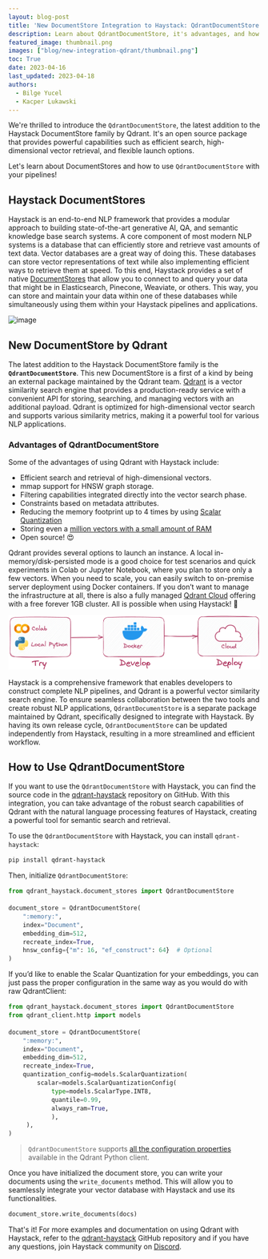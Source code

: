 ```yaml
---
layout: blog-post
title: 'New DocumentStore Integration to Haystack: QdrantDocumentStore'
description: Learn about QdrantDocumentStore, it's advantages, and how to use it with Haystack.
featured_image: thumbnail.png
images: ["blog/new-integration-qdrant/thumbnail.png"]
toc: True
date: 2023-04-16
last_updated: 2023-04-18
authors:
  - Bilge Yucel
  - Kacper Lukawski
---
```


We're thrilled to introduce the `QdrantDocumentStore`, the latest addition to the Haystack DocumentStore family by Qdrant. It's an open source package that provides powerful capabilities such as efficient search, high-dimensional vector retrieval, and flexible launch options. 

Let's learn about DocumentStores and how to use `QdrantDocumentStore` with your pipelines!

## Haystack DocumentStores

Haystack is an end-to-end NLP framework that provides a modular approach to building state-of-the-art generative AI, QA, and semantic knowledge base search systems. A core component of most modern NLP systems is a database that can efficiently store and retrieve vast amounts of text data. Vector databases are a great way of doing this. These databases can store vector representations of text while also implementing efficient ways to retrieve them at speed. To this end, Haystack provides a set of native [DocumentStores](https://docs.haystack.deepset.ai/docs/document_store) that allow you to connect to and query your data that might be in Elasticsearch, Pinecone, Weaviate, or others. This way, you can store and maintain your data within one of these databases while simultaneously using them within your Haystack pipelines and applications.

![image](/images/concepts_haystack_handdrawn.png)

## New DocumentStore by Qdrant

The latest addition to the Haystack DocumentStore family is the **`QdrantDocumentStore`**. This new DocumentStore is a first of a kind by being an external package maintained by the Qdrant team. [Qdrant](https://qdrant.tech/) is a vector similarity search engine that provides a production-ready service with a convenient API for storing, searching, and managing vectors with an additional payload. Qdrant is optimized for high-dimensional vector search and supports various similarity metrics, making it a powerful tool for various NLP applications.


### Advantages of QdrantDocumentStore

Some of the advantages of using Qdrant with Haystack include:

- Efficient search and retrieval of high-dimensional vectors.
- mmap support for HNSW graph storage.
- Filtering capabilities integrated directly into the vector search phase.
- Constraints based on metadata attributes.
- Reducing the memory footprint up to 4 times by using [Scalar Quantization](https://qdrant.tech/articles/scalar-quantization/)
- Storing even a [million vectors with a small amount of RAM](https://qdrant.tech/articles/memory-consumption/)
- Open source! 😍

Qdrant provides several options to launch an instance. A local in-memory/disk-persisted mode is a good choice for test scenarios and quick experiments in Colab or Jupyter Notebook, where you plan to store only a few vectors. When you need to scale, you can easily switch to on-premise server deployment using Docker containers. If you don’t want to manage the infrastructure at all, there is also a fully managed [Qdrant Cloud](https://cloud.qdrant.io/) offering with a free forever 1GB cluster. All is possible when using Haystack! 💙

![](try-develop-deploy.png)

Haystack is a comprehensive framework that enables developers to construct complete NLP pipelines, and Qdrant is a powerful vector similarity search engine. To ensure seamless collaboration between the two tools and create robust NLP applications, `QdrantDocumentStore` is a separate package maintained by Qdrant, specifically designed to integrate with Haystack. By having its own release cycle, `QdrantDocumentStore` can be updated independently from Haystack, resulting in a more streamlined and efficient workflow.

## How to Use QdrantDocumentStore

If you want to use the `QdrantDocumentStore` with Haystack, you can find the source code in the [qdrant-haystack](https://github.com/qdrant/qdrant-haystack) repository on GitHub. With this integration, you can take advantage of the robust search capabilities of Qdrant with the natural language processing features of Haystack, creating a powerful tool for semantic search and retrieval. 

To use the `QdrantDocumentStore` with Haystack, you can install `qdrant-haystack`:

```bash
pip install qdrant-haystack
```

Then, initialize `QdrantDocumentStore`:

```python
from qdrant_haystack.document_stores import QdrantDocumentStore

document_store = QdrantDocumentStore(
    ":memory:",
    index="Document",
    embedding_dim=512,
    recreate_index=True,
    hnsw_config={"m": 16, "ef_construct": 64}  # Optional
)
```

If you’d like to enable the Scalar Quantization for your embeddings, you can just pass the proper configuration in the same way as you would do with raw QdrantClient:

```python
from qdrant_haystack.document_stores import QdrantDocumentStore
from qdrant_client.http import models

document_store = QdrantDocumentStore(
    ":memory:", 
    index="Document",
    embedding_dim=512,
    recreate_index=True,
    quantization_config=models.ScalarQuantization(
        scalar=models.ScalarQuantizationConfig(
            type=models.ScalarType.INT8,
            quantile=0.99,
            always_ram=True,
            ),
     ),
)
```

> `QdrantDocumentStore` supports [all the configuration properties](https://qdrant.tech/documentation/collections/#create-collection) available in the Qdrant Python client.

Once you have initialized the document store, you can write your documents using the `write_documents` method. This will allow you to seamlessly integrate your vector database with Haystack and use its functionalities.

```python
document_store.write_documents(docs)
```

That's it! For more examples and documentation on using Qdrant with Haystack, refer to the [qdrant-haystack](https://github.com/qdrant/qdrant-haystack) GitHub repository and if you have any questions, join Haystack community on [Discord](https://discord.com/invite/VBpFzsgRVF).